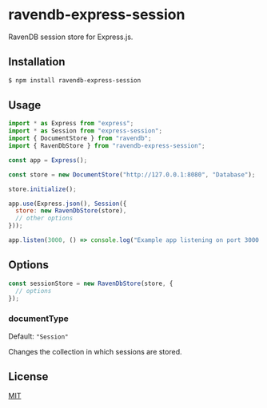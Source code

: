 # ravendb-express-session

RavenDB session store for Express.js.

## Installation

```sh
$ npm install ravendb-express-session
```

## Usage

```js
import * as Express from "express";
import * as Session from "express-session";
import { DocumentStore } from "ravendb";
import { RavenDbStore } from "ravendb-express-session";

const app = Express();

const store = new DocumentStore("http://127.0.0.1:8080", "Database");

store.initialize();

app.use(Express.json(), Session({
  store: new RavenDbStore(store),
  // other options
}));

app.listen(3000, () => console.log("Example app listening on port 3000!"));
```

## Options

```js
const sessionStore = new RavenDbStore(store, {
  // options
});
```

### documentType

Default: `"Session"`

Changes the collection in which sessions are stored.

## License

[MIT](https://opensource.org/licenses/MIT)
